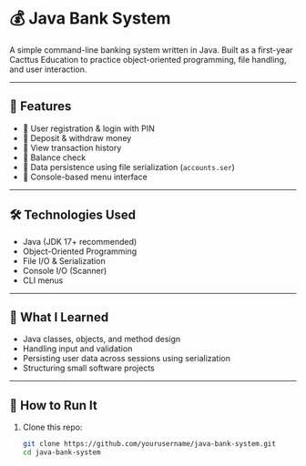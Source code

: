 # 💰 Java Bank System

A simple command-line banking system written in Java. Built as a first-year Cacttus Education to practice object-oriented programming, file handling, and user interaction.

---

## 🚀 Features

- 📝 User registration & login with PIN
- 💼 Deposit & withdraw money
- 📄 View transaction history
- 💸 Balance check
- 💾 Data persistence using file serialization (`accounts.ser`)
- 🧾 Console-based menu interface

---


## 🛠️ Technologies Used

- Java (JDK 17+ recommended)
- Object-Oriented Programming
- File I/O & Serialization
- Console I/O (Scanner)
- CLI menus

---

## 🧠 What I Learned

- Java classes, objects, and method design  
- Handling input and validation  
- Persisting user data across sessions using serialization  
- Structuring small software projects  

---

## 🏁 How to Run It

1. Clone this repo:
   ```bash
   git clone https://github.com/yourusername/java-bank-system.git
   cd java-bank-system
